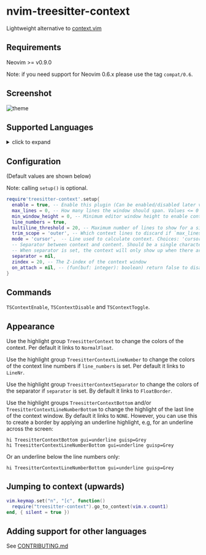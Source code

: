 # nvim-treesitter-context

Lightweight alternative to [context.vim](https://github.com/wellle/context.vim)

## Requirements

Neovim >= v0.9.0

Note: if you need support for Neovim 0.6.x please use the tag `compat/0.6`.

## Screenshot

![theme](./static/demo.gif)

## Supported Languages
<details>
<summary>click to expand</summary

  - [x] `apex`
  - [x] `bash`
  - [x] `c`
  - [x] `c_sharp`
  - [x] `capnp`
  - [x] `clojure`
  - [x] `cmake`
  - [x] `cpp`
  - [x] `css`
  - [x] `cuda`
  - [x] `cue`
  - [x] `d`
  - [x] `dart`
  - [x] `elixir`
  - [x] `elm`
  - [x] `fennel`
  - [x] `fish`
  - [x] `fortran`
  - [x] `gdscript`
  - [x] `glimmer`
  - [x] `go`
  - [x] `graphql`
  - [x] `groovy`
  - [x] `haskell`
  - [x] `html_tags`
  - [x] `ini`
  - [x] `janet` (using the "janet_simple" grammar)
  - [x] `java`
  - [x] `javascript`
  - [x] `json`
  - [x] `jsonnet`
  - [x] `julia`
  - [x] `latex`
  - [x] `liquidsoap`
  - [x] `lua`
  - [x] `markdown`
  - [x] `matlab`
  - [x] `nim`
  - [x] `nix`
  - [x] `norg`
  - [x] `objdump`
  - [x] `ocaml_interface`
  - [x] `ocaml`
  - [x] `odin`
  - [x] `php`
  - [x] `php_only`
  - [x] `prisma`
  - [x] `python`
  - [x] `r`
  - [x] `ruby` (and `rspec`)
  - [x] `rust`
  - [x] `scala`
  - [x] `scss`
  - [x] `smali`
  - [x] `solidity`
  - [x] `svelte`
  - [x] `swift`
  - [x] `tact`
  - [x] `tcl`
  - [x] `teal`
  - [x] `templ`
  - [x] `terraform`
  - [x] `toml`
  - [x] `tsx`
  - [x] `typescript`
  - [x] `typoscript`
  - [x] `usd`
  - [x] `verilog`
  - [x] `vim`
  - [x] `vue`
  - [x] `xml`
  - [x] `yaml`
  - [x] `yang`
  - [x] `zig`
  - [ ] `ada`
  - [ ] `agda`
  - [ ] `arduino`
  - [ ] `astro`
  - [ ] `beancount`
  - [ ] `bibtex`
  - [ ] `bicep`
  - [ ] `blueprint`
  - [ ] `chatito`
  - [ ] `clojure`
  - [ ] `commonlisp`
  - [ ] `cooklang`
  - [ ] `cpon`
  - [ ] `devicetree`
  - [ ] `dhall`
  - [ ] `dockerfile`
  - [ ] `dot`
  - [ ] `ebnf`
  - [ ] `ecma`
  - [ ] `eex`
  - [ ] `elsa`
  - [ ] `elvish`
  - [ ] `embedded_template`
  - [ ] `erlang`
  - [ ] `fennel`
  - [ ] `foam`
  - [ ] `fsh`
  - [ ] `func`
  - [ ] `fusion`
  - [ ] `gdscript`
  - [ ] `git_rebase`
  - [ ] `gleam`
  - [ ] `glsl`
  - [ ] `godot_resource`
  - [ ] `gomod`
  - [ ] `gosum`
  - [ ] `gowork`
  - [ ] `hack`
  - [ ] `hcl`
  - [ ] `heex`
  - [ ] `hjson`
  - [ ] `hlsl`
  - [ ] `hocon`
  - [ ] `html`
  - [ ] `htmldjango`
  - [ ] `http`
  - [ ] `jq`
  - [ ] `jsdoc`
  - [ ] `json5`
  - [ ] `jsonc`
  - [ ] `jsx`
  - [ ] `kdl`
  - [ ] `kotlin`
  - [ ] `lalrpop`
  - [ ] `ledger`
  - [ ] `llvm`
  - [ ] `m68k`
  - [ ] `markdown_inline`
  - [ ] `menhir`
  - [ ] `mermaid`
  - [ ] `meson`
  - [ ] `nickel`
  - [ ] `ocamllex`
  - [ ] `pascal`
  - [ ] `perl`
  - [ ] `phpdoc`
  - [ ] `pioasm`
  - [ ] `po`
  - [ ] `poe_filter`
  - [ ] `proto`
  - [ ] `prql`
  - [ ] `pug`
  - [ ] `ql`
  - [ ] `qmldir`
  - [ ] `qmljs`
  - [ ] `query`
  - [ ] `racket`
  - [ ] `rasi`
  - [ ] `rego`
  - [ ] `rnoweb`
  - [ ] `ron`
  - [ ] `rst`
  - [ ] `scheme`
  - [ ] `slint`
  - [ ] `smithy`
  - [ ] `sparql`
  - [ ] `sql`
  - [ ] `starlark`
  - [ ] `supercollider`
  - [ ] `surface`
  - [ ] `sxhkdrc`
  - [ ] `t32`
  - [ ] `thrift`
  - [ ] `tiger`
  - [ ] `tlaplus`
  - [ ] `todotxt`
  - [ ] `turtle`
  - [ ] `twig`
  - [ ] `ungrammar`
  - [ ] `v`
  - [ ] `vala`
  - [ ] `vhs`
  - [ ] `wgsl`
  - [ ] `wgsl_bevy`
  - [ ] `yuck`

</details>

## Configuration

(Default values are shown below)

Note: calling `setup()` is optional.

```lua
require'treesitter-context'.setup{
  enable = true, -- Enable this plugin (Can be enabled/disabled later via commands)
  max_lines = 0, -- How many lines the window should span. Values <= 0 mean no limit.
  min_window_height = 0, -- Minimum editor window height to enable context. Values <= 0 mean no limit.
  line_numbers = true,
  multiline_threshold = 20, -- Maximum number of lines to show for a single context
  trim_scope = 'outer', -- Which context lines to discard if `max_lines` is exceeded. Choices: 'inner', 'outer'
  mode = 'cursor',  -- Line used to calculate context. Choices: 'cursor', 'topline'
  -- Separator between context and content. Should be a single character string, like '-'.
  -- When separator is set, the context will only show up when there are at least 2 lines above cursorline.
  separator = nil,
  zindex = 20, -- The Z-index of the context window
  on_attach = nil, -- (fun(buf: integer): boolean) return false to disable attaching
}
```

## Commands

`TSContextEnable`, `TSContextDisable` and `TSContextToggle`.

## Appearance

Use the highlight group `TreesitterContext` to change the colors of the
context. Per default it links to `NormalFloat`.

Use the highlight group `TreesitterContextLineNumber` to change the colors of the
context line numbers if `line_numbers` is set. Per default it links to `LineNr`.

Use the highlight group `TreesitterContextSeparator` to change the colors of the
separator if `separator` is set. By default it links to `FloatBorder`.

Use the highlight groups `TreesitterContextBottom` and/or
`TreesitterContextLineNumberBottom` to change the highlight of the last line of
the context window. By default it links to `NONE`.
However, you can use this to create a border by applying an underline highlight, e.g,
for an underline across the screen:

```vim
hi TreesitterContextBottom gui=underline guisp=Grey
hi TreesitterContextLineNumberBottom gui=underline guisp=Grey
```

Or an underline below the line numbers only:

```vim
hi TreesitterContextLineNumberBottom gui=underline guisp=Grey
```

## Jumping to context (upwards)

```lua
vim.keymap.set("n", "[c", function()
  require("treesitter-context").go_to_context(vim.v.count1)
end, { silent = true })
```

## Adding support for other languages

See [CONTRIBUTING.md](CONTRIBUTING.md)
